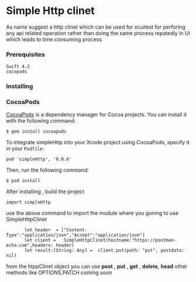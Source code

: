# Simple Http clinet

As name suggest a http clinet which can be used for xcuitest for perforing any api related operation
rather than doing the same process repatedly in UI which leads to time consuming process


### Prerequisites

```
Swift 4.2
cocopods
```

### Installing

### CocoaPods

[CocoaPods](http://cocoapods.org) is a dependency manager for Cocoa projects. You can install it with the following command:

```
$ gem install cocoapods
```

To integrate simpleHttp into your Xcode project using CocoaPods, specify it in your `Podfile`:


```
pod 'simpleHttp', '0.0.6'
```

Then, run the following command:

```
$ pod install
```

After installing , build the project

```
import simpleHttp
```
 use the above command to import the module where you goning to use SimpleHttpClinet
 
 ```
        let header  = ["Content-Type":"application/json","Accept":"application/json"]
        let client =   SimpleHttpClinet(hostname:"https://postman-echo.com",headers: header)
        let result:[String: Any] =  client.put(path: "put", postdata: nil)
 ```
 
 from the htppClinet object you can use **post** , **put** , **get** , **delete**, **head**
other methods  like OPTIONS,PATCH coming soon
 
